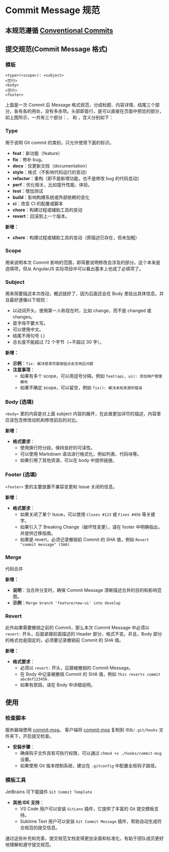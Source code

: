 # Commit Message 规范

## 本规范遵循 [Conventional Commits](https://www.conventionalcommits.org/zh-hans/v1.0.0/)

## 提交规范(Commit Message 格式)

### 模板

```
<type>(<scope>): <subject>
<空行>
<body>
<空行>
<footer>
```

上面是一次 Commit 后 Message
格式规范，分成标题、内容详情、结尾三个部分，各有各的用处，没有多余项。头部即首行，是可以直接在页面中预览的部分，如上图所示，一共有三个部分：<type>、<scope>
和 <subject>，含义分别如下：

### Type

用于说明 Git commit 的类别，只允许使用下面的标识。

- **feat**：新功能（feature）
- **fix**：修补 bug。
- **docs**：仅更新文档（documentation）
- **style**：格式（不影响代码运行的变动）
- **refactor**：重构（即不是新增功能，也不是修改 bug 的代码变动）
- **perf**：优化相关，比如提升性能、体验。
- **test**：增加测试
- **build**：影响构建系统或外部依赖的变化
- **ci**：改变 CI 的配置或脚本
- **chore**：构建过程或辅助工具的变动
- **revert**：回滚到上一个版本。

**新增：**

- **chore**：构建过程或辅助工具的变动（原描述已存在，但未加粗）

### Scope

用来说明本次 Commit 影响的范围，即简要说明修改会涉及的部分。这个本来是选填项，但从 AngularJS 实际项目中可以看出基本上也成了必填项了。

### Subject

用来简要描述本次改动，概述就好了，因为后面还会在 Body 里给出具体信息。并且最好遵循以下规则：

- 以动词开头，使用第一人称现在时，比如 change，而不是 changed 或 changes。
- 首字母不要大写。
- 可以使用中文。
- 结尾不用句号 (.)
- 总长度不能超过 72 个字节（~不超过 30 字）。

**新增：**

- **示例**：`fix: 解决登录页面按钮点击无响应问题`
- **注意事项**：
    - 如果有多个 scope，可以用逗号分隔，例如 `feat(api, ui): 添加用户管理模块`
    - 如果不确定 scope，可以留空，例如 `fix(): 解决未知来源的错误`

### Body (选填)

`<body>` 里的内容是对上面 subject 内容的展开，在此做更加详尽的描述，内容里应该包含修改动机和修改前后的对比。

**新增：**

- **格式要求**：
    - 使用换行符分段，保持良好的可读性。
    - 可以使用 Markdown 语法进行格式化，例如列表、代码块等。
    - 如果引用了其他资源，可以在 body 中提供链接。

### Footer (选填)

`<footer>` 里的主要放置不兼容变更和 Issue 关闭的信息。

**新增：**

- **格式要求**：
    - 如果关闭了某个 Issue，可以使用 `Closes #123` 或 `Fixes #456` 等关键字。
    - 如果引入了 Breaking Change（破坏性变更），请在 footer 中明确指出，并提供迁移指南。
    - 如果是 revert，必须记录撤销前 Commit 的 SHA 值，例如 `Revert "commit message" (SHA)`

### Merge

代码合并

**新增：**

- **说明**：当合并分支时，确保 Commit Message 清晰描述合并的目的和影响范围。
- **示例**：`Merge branch 'feature/new-ui' into develop`

### Revert

此外如果需要撤销之前的 Commit，那么本次 Commit Message 中必须以 `revert:` 开头，后面紧跟前面描述的 Header 部分，格式不变。并且，Body
部分的格式也是固定的，必须要记录撤销前 Commit 的 SHA 值。

**新增：**

- **格式要求**：
    - 必须以 `revert:` 开头，后跟被撤销的 Commit Message。
    - 在 Body 中记录被撤销 Commit 的 SHA 值，例如 `This reverts commit abcdef123456.`
    - 如果有原因，请在 Body 中详细说明。

## 使用

### 检查脚本

服务器端使用 [commit-msg](./pre-commit/commit-msg)。
客户端将 [commit-msg](./hooks/commit-msg) 复制到 `项目/.git/hooks` 文件夹下，开启提交检查。

- **安装步骤**：
    - 确保钩子文件具有可执行权限，可以通过 `chmod +x ./hooks/commit-msg` 设置。
    - 如果使用 Git 版本控制系统，建议在 `.gitconfig` 中配置全局钩子路径。

### 模板工具

JetBrains 可下载插件 `Git Commit Template`

- **其他 IDE 支持**：
    - VS Code 用户可以安装 `GitLens` 插件，它提供了丰富的 Git 提交模板支持。
    - Sublime Text 用户可以安装 `Git Commit Message` 插件，帮助自动生成符合规范的提交信息。

通过这些补充和完善，提交规范文档变得更加全面和标准化，有助于团队成员更好地理解和遵守提交规范。